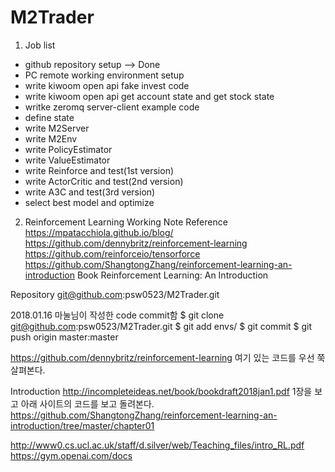 # M2Trader

1. Job list
- github repository setup --> Done
- PC remote working environment setup
- write kiwoom open api fake invest code
- write kiwoom open api get account state and get stock state
- writke zeromq server-client example code
- define state
- write M2Server
- write M2Env
- write PolicyEstimator
- write ValueEstimator
- write Reinforce and test(1st version)
- write ActorCritic and test(2nd version)
- write A3C and test(3rd version)
- select best model and optimize

2. Reinforcement Learning Working Note
Reference
https://mpatacchiola.github.io/blog/
https://github.com/dennybritz/reinforcement-learning
https://github.com/reinforceio/tensorforce
https://github.com/ShangtongZhang/reinforcement-learning-an-introduction
Book Reinforcement Learning: An Introduction

Repository
git@github.com:psw0523/M2Trader.git

2018.01.16
마눌님이 작성한 code commit함
$ git clone git@github.com:psw0523/M2Trader.git
$ git add envs/
$ git commit
$ git push origin master:master

https://github.com/dennybritz/reinforcement-learning
여기 있는 코드를 우선 쭉 살펴본다.

Introduction
http://incompleteideas.net/book/bookdraft2018jan1.pdf
1장을 보고 아래 사이트의 코드를 보고 돌려본다.
https://github.com/ShangtongZhang/reinforcement-learning-an-introduction/tree/master/chapter01

http://www0.cs.ucl.ac.uk/staff/d.silver/web/Teaching_files/intro_RL.pdf
https://gym.openai.com/docs
